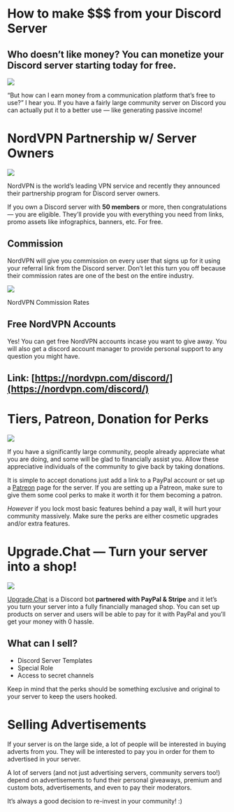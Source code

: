 How to make $$$ from your Discord Server
========================================

Who doesn’t like money? You can monetize your Discord server starting today for free.
-------------------------------------------------------------------------------------

![](https://miro.medium.com/max/1400/1*upzma3a-WcM1e3eGvo3PuA.png)

“But how can I earn money from a communication platform that’s free to use?” I hear you. If you have a fairly large community server on Discord you can actually put it to a better use — like generating passive income!

NordVPN Partnership w/ Server Owners
====================================

![](https://miro.medium.com/max/1400/1*9VHYi3lAHYjwHApNiKTBlA.png)

NordVPN is the world’s leading VPN service and recently they announced their partnership program for Discord server owners.

If you own a Discord server with **50 members** or more, then congratulations — you are eligible. They’ll provide you with everything you need from links, promo assets like infographics, banners, etc. For free.

Commission
----------

NordVPN will give you commission on every user that signs up for it using your referral link from the Discord server. Don’t let this turn you off because their commission rates are one of the best on the entire industry.

![](https://miro.medium.com/max/1400/1*FKkpc8gbD13usVoifTktBg.png)

NordVPN Commission Rates

Free NordVPN Accounts
---------------------

Yes! You can get free NordVPN accounts incase you want to give away. You will also get a discord account manager to provide personal support to any question you might have.

Link: [https://nordvpn.com/discord/](https://nordvpn.com/discord/)
------------------------------------------------------------------

Tiers, Patreon, Donation for Perks
==================================

![](https://miro.medium.com/max/1400/0*UIhHexGxwYIkxC2x.png)

If you have a significantly large community, people already appreciate what you are doing, and some will be glad to financially assist you. Allow these appreciative individuals of the community to give back by taking donations.

It is simple to accept donations just add a link to a PayPal account or set up a [Patreon](https://www.patreon.com/) page for the server. If you are setting up a Patreon, make sure to give them some cool perks to make it worth it for them becoming a patron.

_However_ if you lock most basic features behind a pay wall, it will hurt your community massively. Make sure the perks are either cosmetic upgrades and/or extra features.

Upgrade.Chat — Turn your server into a shop!
============================================

![](https://miro.medium.com/max/1400/1*lSJxilPSJT9Sr56tGQIxIA.png)

[Upgrade.Chat](https://bit.ly/3JH88Qu) is a Discord bot **partnered with PayPal & Stripe** and it let’s you turn your server into a fully financially managed shop. You can set up products on server and users will be able to pay for it with PayPal and you’ll get your money with 0 hassle.

What can I sell?
----------------

*   Discord Server Templates
*   Special Role
*   Access to secret channels

Keep in mind that the perks should be something exclusive and original to your server to keep the users hooked.

Selling Advertisements
======================

If your server is on the large side, a lot of people will be interested in buying adverts from you. They will be interested to pay you in order for them to advertised in your server.

A lot of servers (and not just advertising servers, community servers too!) depend on advertisements to fund their personal giveaways, premium and custom bots, advertisements, and even to pay their moderators.

It’s always a good decision to re-invest in your community! :)
